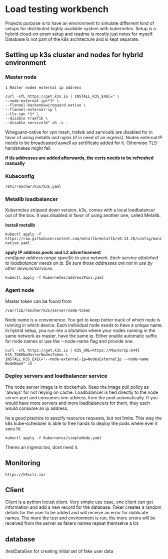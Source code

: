 
# Load testing workbench

Projects purpose is to have an environment to simulate differrent kind of setups for distributed highly available system with kubernetes. Setup is a hybrid cloud-on-prem setup and readme is mostly just notes for myself. 
Database is not part of the k8s architecture and is kept separate. 




## Setting up k3s cluster and nodes for hybrid environment


### Master node

`1 Master nodes external ip address`

```
curl -sfL https://get.k3s.io | INSTALL_K3S_EXEC=" \
--node-external-ip=*1* \
--flannel-backend=wireguard-native \
--flannel-external-ip \
--tls-san *1* \
--disable traefik \
--disable servicelb" sh -s - 
```


Wireguard-native for vpn mesh, trafeik and servicelb are disabled for in favor of using metallb and nginx (if in need of an ingress).
Nodes external IP needs to be broadcasted aswell as sertificate added for it. Otherwise TLS-handshakes might fail.

**if tls addresses are added afterwards, the certs needs to be refreshed manually**

### Kubeconfig

``` 
/etc/rancher/k3s/k3s.yaml
```


### Metallb loadbalancer

Kubernetes stripped down version, k3s, comes with a local loadbalancer out of the box. It was disabled in favor of using another one, called Metallb.

**install metallb**

```
kubectl apply -f https://raw.githubusercontent.com/metallb/metallb/v0.13.10/config/manifests/metallb-native.yaml
```

**apply IP address pools and L2 advertisement**\
*configure address range specific to your network. Each service attatched to loadbalancer needs an ip. Be sure those addresses are not in use by other devices/services.*

```
kubectl apply -f Kubernetes/addressPool.yaml
```

### Agent node

Master token can be found from 

```
/var/lib/rancher/k3s/server/node-token
```

Node name is a convienence. You get to keep better track of which node is running in which device. 
Each individual node needs to have a unique name. In hybrid setup, you run into a situtation where your nodes running in the same network as master, have the same ip. Either enable automatic suffix for node names or use the --node-name flag and provide one. 

```
curl -sfL https://get.k3s.io | K3S_URL=https://MasterIp:6443
K3S_TOKEN=MasterNodesToken \
INSTALL_K3S_EXEC="--node-external-ip=NodesExternalIp --node-name NodeName" sh -
```

### Deploy servers and loadbalancer service

The node server image is in dockerhub. Keep the image pull policy as 'always' for not relying on cache.
Loadbalancer is tied directly to the node server port and consumes one address from the pool automatically. If you would have more servers and more loadbalancers for them, they each would consume an ip address. 

Its a good practice to specify resource requests, but not limits. This way the k8s kube-scheduler is able to free hands to deploy the pods where ever it sees fit. 


```
kubectl apply -f Kubernetes/simpleNode.yaml
```

Theres an ingress too, dont need it. 
## Monitoring

```
https://k9scli.io/
```


## Client

Client is a python locust client. Very simple use case, one client can get information and add a new record for the database. 
Faker creates a random details for the user to be added and will receive an error for dublicate names. The more the test and environment is run, the more errors will be received from the server as fakers names repeat themselve a lot. 


## database

/testDataGen for creating initial set of fake user data

